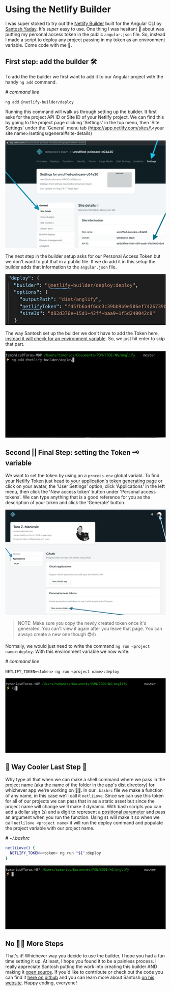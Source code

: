 # Using the Netlify Builder

I was super stoked to try out the [Netlify Builder](https://github.com/ngx-builders/netlify-builder) built for the Angular CLI by [Santosh Yadav](https://www.santoshyadav.dev). It's _super_ easy to use. One thing I was hesitant 😬 about was putting my personal access token in the public `angular.json` file. So, instead I made a script to deploy any project passing in my token as an environment variable. Come code with me 🤗.

## First step: add the builder 🛠

To add the the builder we first want to add it to our Angular project with the handy `ng add` command.

*# command line*

`ng add @netlify-builder/deploy`

Running this command will walk us through setting up the builder. It first asks for the project API ID or Site ID of your Netlify project. We can find this by going to the project page clicking 'Settings' in the top menu, then 'Site Settings' under the 'General' menu tab (https://app.netlify.com/sites/\<your site name\>/settings/general#site-details) 

![screenshot of where to find the API ID](images/app-id.png)

The next step in the builder setup asks for our Personal Access Token but we don't want to put that in a public file. If we do add it in this setup the builder adds that information to the `angular.json` file.

![an example of the angular.json deploy setting](images/deploy-angular-json.png)

The way Santosh set up the builder we don't have to add the Token here, [instead it will check for an environment variable](https://github.com/ngx-builders/netlify-builder/blob/master/command-builder/deploy/index.ts#L33). So, we just hit enter to skip that part.

![the Netlify builder setup](images/netlify-builder.gif)

## Second || Final Step: setting the Token 🗝 variable 
We want to set the token by using an a `process.env` global variabl. To find your Netlify Token just head to [your application's token generating page](https://app.netlify.com/user/applications/personal) or click on your avatar, the 'User Settings' option, click 'Applications' in the left menu, then click the 'New access token' button under 'Personal access tokens'. We can type anything that is a good reference for you as the description of your token and click the 'Generate' button.

![finding your token through the Netlify UI](images/token.png)

> NOTE: Make sure you copy the newly created token once it's generated. You can't view it again after you leave that page. You can always create a new one though 😎👍.

 Normally, we would just need to write the command `ng run <project name>:deploy`. With this environment variable we now write:

*# command line*

`NETLIFY_TOKEN=<token> ng run <project name>:deploy`

![adding your Netlify token as an environment variable](images/token.gif)

## 🌈 Way Cooler Last Step 🧜‍
Why type all that when we can make a shell command where we pass in the project name (aka the name of the folder in the app's dist directory) for whichever app we're working on 💁🏻‍. In our `.bashrc` file we make a function of any name, in this case we'll call it `netliLove`. Since we can use this token for all of our projects we can pass that in as a static asset but since the project name will change we'll make it dynamic. With bash scripts you can add a dollar sign (`$`) and a digit to represent a  [positional parameter](https://www.gnu.org/software/bash/manual/html_node/Positional-Parameters.html) and pass an argument when you run the function. Using `$1` will make it so when we call `netlilove <project name>` it will run the deploy command and populate the project variable with our project name.


*# ~/.bashrc*

```bash
netliLove() {
  NETLIFY_TOKEN=<token> ng run "$1":deploy
}
```
![building out a shell command for Netlify builder](images/command.gif)

## No 🙅🏻‍ More Steps

That's it! Whichever way you decide to use the builder, I hope you had a fun time setting it up. At least, I hope you found it to be a painless process. I really appreciate Santosh putting the work into creating this builder AND making it [open source](https://github.com/ngx-builders/netlify-builder). If you'd like to contribute or check out the code you can find it [here on github](https://github.com/ngrx-builders/netlify-builder) and you can learn more about Santosh [on his website](https://www.santoshyadav.dev/). Happy coding, everyone! 